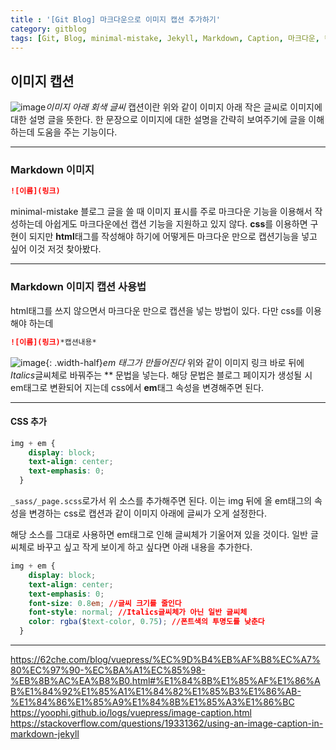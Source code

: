 ```yaml
---
title : '[Git Blog] 마크다운으로 이미지 캡션 추가하기'
category: gitblog
tags: [Git, Blog, minimal-mistake, Jekyll, Markdown, Caption, 마크다운, 캡션]
---
```


## 이미지 캡션
![image](https://github.com/mohitto55/mohitto55.github.io/assets/154340583/4f373422-5831-4b69-8cd3-cef821f8f859)*이미지 아래 회색 글씨*
캡션이란 위와 같이 이미지 아래 작은 글씨로 이미지에 대한 설명 글을 뜻한다. 한 문장으로 이미지에 대한 설명을 간략히 보여주기에 글을 이해하는데 도움을 주는 기능이다.

---
### Markdown 이미지
```markdown
![이름](링크)
```


minimal-mistake 블로그 글을 쓸 때 이미지 표시를 주로 마크다운 기능을 이용해서 작성하는데 아쉽게도 마크다운에선 캡션 기능을 지원하고 있지 않다. **css**를 이용하면 구현이 되지만 **html**태그를 작성해야 하기에 어떻게든 마크다운 만으로 캡션기능을 넣고 싶어 이것 저것 찾아봤다.

---

### Markdown 이미지 캡션 사용법
html태그를 쓰지 않으면서 마크다운 만으로 캡션을 넣는 방법이 있다. 다만 css를 이용해야 하는데
```markdown
![이름](링크)*캡션내용*
```
![image](https://github.com/mohitto55/mohitto55.github.io/assets/154340583/429cfcbd-d2e3-464b-84c3-7f6affb15c4d){: .width-half}*em 태그가 만들어진다*
위와 같이 이미지 링크 바로 뒤에 *Italics*글씨체로 바꿔주는 ** 문법을 넣는다. 해당 문법은 블로그 페이지가 생성될 시 em태그로 변환되어 지는데 css에서 **em**태그 속성을 변경해주면 된다.

---
#### CSS 추가
```css
img + em {
    display: block;
    text-align: center;
    text-emphasis: 0;
  }
```
`_sass/_page.scss`로가서 위 소스를 추가해주면 된다.
이는 img 뒤에 올 em태그의 속성을 변경하는 css로 캡션과 같이 이미지 아래에 글씨가 오게 설정한다. 

해당 소스를 그대로 사용하면 em태그로 인해 글씨체가 기울어져 있을 것이다. 일반 글씨체로 바꾸고 싶고 작게 보이게 하고 싶다면 아래 내용을 추가한다. 
```css
img + em {
    display: block;
    text-align: center;
    text-emphasis: 0;
    font-size: 0.8em; //글씨 크기를 줄인다
    font-style: normal; //Italics글씨체가 아닌 일반 글씨체
    color: rgba($text-color, 0.75); //폰트색의 투명도를 낮춘다
  }
```

---
<div class='Reference'>
<div class='callout-header'> </div>
<p>
<a href='https://62che.com/blog/vuepress/%EC%9D%B4%EB%AF%B8%EC%A7%80%EC%97%90-%EC%BA%A1%EC%85%98-%EB%8B%AC%EA%B8%B0.html#%E1%84%8B%E1%85%AF%E1%86%AB%E1%84%92%E1%85%A1%E1%84%82%E1%85%B3%E1%86%AB-%E1%84%86%E1%85%A9%E1%84%8B%E1%85%A3%E1%86%BC'>https://62che.com/blog/vuepress/%EC%9D%B4%EB%AF%B8%EC%A7%80%EC%97%90-%EC%BA%A1%EC%85%98-%EB%8B%AC%EA%B8%B0.html#%E1%84%8B%E1%85%AF%E1%86%AB%E1%84%92%E1%85%A1%E1%84%82%E1%85%B3%E1%86%AB-%E1%84%86%E1%85%A9%E1%84%8B%E1%85%A3%E1%86%BC</a>
<a href='https://yoophi.github.io/logs/vuepress/image-caption.html'>https://yoophi.github.io/logs/vuepress/image-caption.html</a>
<a href='https://stackoverflow.com/questions/19331362/using-an-image-caption-in-markdown-jekyll'>https://stackoverflow.com/questions/19331362/using-an-image-caption-in-markdown-jekyll</a>
</p>
</div>